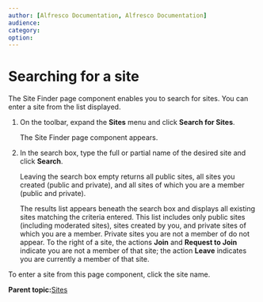 ```yaml
---
author: [Alfresco Documentation, Alfresco Documentation]
audience: 
category: 
option: 
---
```


# Searching for a site

The Site Finder page component enables you to search for sites. You can enter a site from the list displayed.

1.  On the toolbar, expand the **Sites** menu and click **Search for Sites**.

    The Site Finder page component appears.

2.  In the search box, type the full or partial name of the desired site and click **Search**.

    Leaving the search box empty returns all public sites, all sites you created \(public and private\), and all sites of which you are a member \(public and private\).

    The results list appears beneath the search box and displays all existing sites matching the criteria entered. This list includes only public sites \(including moderated sites\), sites created by you, and private sites of which you are a member. Private sites you are not a member of do not appear. To the right of a site, the actions **Join** and **Request to Join** indicate you are not a member of that site; the action **Leave** indicates you are currently a member of that site.


To enter a site from this page component, click the site name.

**Parent topic:**[Sites](../concepts/sites-intro.md)

